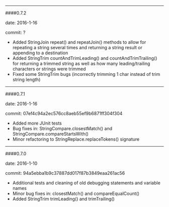 --------
####0.7.2

date: 2016-1-16

commit: ?

* Added StringJoin repeat() and repeatJoin() methods to allow for repeating a string several times and returning a string result or appending to a destination
* Added StringTrim countAndTrimLeading() and countAndTrimTrailing() for returning a trimmed string as well as how many leading/trailing characters or strings were trimmed
* Fixed some StringTrim bugs (incorrectly trimming 1 char instead of trim string length)


--------
####0.7.1

date: 2016-1-16

commit: 07ef4c94a2ec576cc8aeb55ef9b6871ff304f304

* Added more JUnit tests
* Bug fixes in: StringCompare.closestMatch() and StringCompare.compareStartsWith()
* Minor refactoring to StringReplace.replaceTokens() signature


--------
####0.7.0

date: 2016-1-10

commit: 94a5ebba1b9c37887dd017f87b3849eaa261ac56

* Additional tests and cleaning of old debugging statements and variable names
* Minor bug fixes in: closestMatch() and compareEqualCount()
* Added StringTrim trimLeading() and trimTrailing()